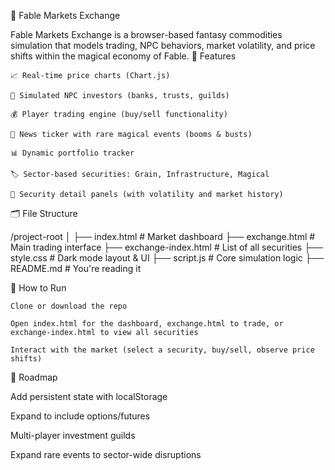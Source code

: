 📘 Fable Markets Exchange

Fable Markets Exchange is a browser-based fantasy commodities simulation that models trading, NPC behaviors, market volatility, and price shifts within the magical economy of Fable.
🔧 Features

    📈 Real-time price charts (Chart.js)

    🧠 Simulated NPC investors (banks, trusts, guilds)

    💰 Player trading engine (buy/sell functionality)

    📜 News ticker with rare magical events (booms & busts)

    📊 Dynamic portfolio tracker

    🏷️ Sector-based securities: Grain, Infrastructure, Magical

    🧾 Security detail panels (with volatility and market history)

🗂 File Structure

/project-root
│
├── index.html          # Market dashboard
├── exchange.html       # Main trading interface
├── exchange-index.html # List of all securities
├── style.css           # Dark mode layout & UI
├── script.js           # Core simulation logic
├── README.md           # You're reading it

🚀 How to Run

    Clone or download the repo

    Open index.html for the dashboard, exchange.html to trade, or exchange-index.html to view all securities

    Interact with the market (select a security, buy/sell, observe price shifts)


🔮 Roadmap

Add persistent state with localStorage

Expand to include options/futures

Multi-player investment guilds

Expand rare events to sector-wide disruptions

